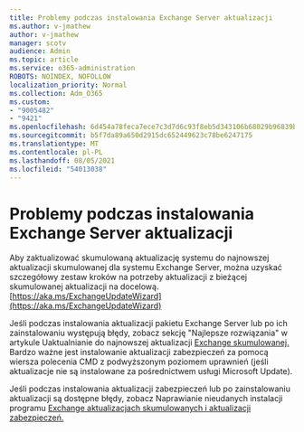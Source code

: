```yaml
---
title: Problemy podczas instalowania Exchange Server aktualizacji
ms.author: v-jmathew
author: v-jmathew
manager: scotv
audience: Admin
ms.topic: article
ms.service: o365-administration
ROBOTS: NOINDEX, NOFOLLOW
localization_priority: Normal
ms.collection: Adm_O365
ms.custom:
- "9005482"
- "9421"
ms.openlocfilehash: 6d454a78feca7ece7c3d7d6c93f8eb5d343106b68029b96839b5ff28077d0f25
ms.sourcegitcommit: b5f7da89a650d2915dc652449623c78be6247175
ms.translationtype: MT
ms.contentlocale: pl-PL
ms.lasthandoff: 08/05/2021
ms.locfileid: "54013038"
---
```

# <a name="issues-when-installing-exchange-server-updates"></a>Problemy podczas instalowania Exchange Server aktualizacji

Aby zaktualizować skumulowaną aktualizację systemu do najnowszej aktualizacji skumulowanej dla systemu Exchange Server, można uzyskać szczegółowy zestaw kroków na potrzeby aktualizacji z bieżącej skumulowanej aktualizacji na docelową. [https://aka.ms/ExchangeUpdateWizard](https://aka.ms/ExchangeUpdateWizard)

Jeśli podczas instalowania aktualizacji pakietu Exchange Server lub po ich zainstalowaniu występują błędy, zobacz sekcję "Najlepsze rozwiązania" w artykule Uaktualnianie do najnowszej aktualizacji [Exchange skumulowanej.](https://docs.microsoft.com/Exchange/plan-and-deploy/install-cumulative-updates) Bardzo ważne jest instalowanie aktualizacji zabezpieczeń za pomocą wiersza polecenia CMD z podwyższonym poziomem uprawnień (jeśli aktualizacje nie są instalowane za pośrednictwem usługi Microsoft Update).

Jeśli podczas instalowania aktualizacji zabezpieczeń lub po zainstalowaniu aktualizacji są dostępne błędy, zobacz Naprawianie nieudanych instalacji programu [Exchange aktualizacjach skumulowanych i aktualizacji zabezpieczeń.](https://aka.ms/exupdatefaq)
